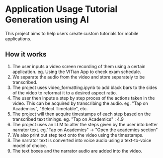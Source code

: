 # Application Usage Tutorial Generation using AI

This project aims to help users create custom tutorials for mobile applications.

## How it works

1. The user inputs a video screen recording of them using a certain application. eg. Using the VITian App to check exam schedule.
2. We separate the audio from the video and store separately to be transcribed.
3. The project uses video_formatting.ipynb to add black bars to the sides of the video to reformat it to a desired aspect ratio.
4. The user then inputs a step by step proces of the actions taken in the video. This can be acquired by transcribing the audio. eg. "Tap on Academics", "Select Timetable", etc.
5. The project will then acquire timestamps of each step based on the transcribed text timings. eg. "Tap on Academics" : 4.9
6. The project uses an LLM to alter the steps given by the user into better narrator text. eg."Tap on Academics" -> "Open the academics section"
7. We also print out step text onto the video using the timestamps.
8. The narrator text is converted into voice audio using a text-to-voice model of choice.
9. The text boxes and the narrator audio are added into the video.
